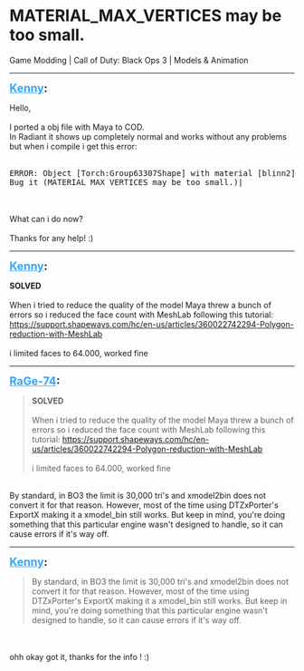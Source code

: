 # MATERIAL_MAX_VERTICES may be too small.
Game Modding | Call of Duty: Black Ops 3 | Models & Animation

---
<strong style="font-size: 1.4em;"><span style="text-decoration: underline;text-decoration-color: #34a7f9;"><span style="color:#34a7f9;">Kenny</span></span>:</strong>

<p>Hello,<br /><br />I ported a obj file with Maya to COD.<br />In Radiant it shows up completely normal and works without any problems but when i compile i get this error:<br /><br /><pre>ERROR: Object [Torch:Group63307Shape] with material [blinn2] has 65534 &gt; 65534 vertices on 22191 triangles.<br />Bug it (MATERIAL_MAX_VERTICES may be too small.)|</pre><br /><br />What can i do now?<br /><br />Thanks for any help! :)</p>

---
<strong style="font-size: 1.4em;"><span style="text-decoration: underline;text-decoration-color: #34a7f9;"><span style="color:#34a7f9;">Kenny</span></span>:</strong>

<p><strong>SOLVED</strong><br /><br />When i tried to reduce the quality of the model Maya threw a bunch of errors so i reduced the face count with MeshLab following this tutorial: <a href="https://support.shapeways.com/hc/en-us/articles/360022742294-Polygon-reduction-with-MeshLab">https://support.shapeways.com/hc/en-us/articles/360022742294-Polygon-reduction-with-MeshLab</a><br /><br />i limited faces to 64.000, worked fine</p>

---
<strong style="font-size: 1.4em;"><span style="text-decoration: underline;text-decoration-color: #34a7f9;"><span style="color:#34a7f9;">RaGe-74</span></span>:</strong>

<p><blockquote><strong>SOLVED</strong><br /><br />When i tried to reduce the quality of the model Maya threw a bunch of errors so i reduced the face count with MeshLab following this tutorial: <a href="https://support.shapeways.com/hc/en-us/articles/360022742294-Polygon-reduction-with-MeshLab">https://support.shapeways.com/hc/en-us/articles/360022742294-Polygon-reduction-with-MeshLab</a><br /><br />i limited faces to 64.000, worked fine<br /></blockquote><br />By standard, in BO3 the limit is 30,000 tri&#39;s and xmodel2bin does not convert it for that reason. However, most of the time using DTZxPorter&#39;s ExportX making it a xmodel_bin still works. But keep in mind, you&#39;re doing something that this particular engine wasn&#39;t designed to handle, so it can cause errors if it&#39;s way off.</p>

---
<strong style="font-size: 1.4em;"><span style="text-decoration: underline;text-decoration-color: #34a7f9;"><span style="color:#34a7f9;">Kenny</span></span>:</strong>

<p><blockquote>By standard, in BO3 the limit is 30,000 tri&#39;s and xmodel2bin does not convert it for that reason. However, most of the time using DTZxPorter&#39;s ExportX making it a xmodel_bin still works. But keep in mind, you&#39;re doing something that this particular engine wasn&#39;t designed to handle, so it can cause errors if it&#39;s way off.<br /></blockquote><br /><br />ohh okay got it, thanks for the info ! :)</p>
